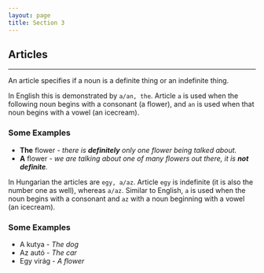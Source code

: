 ```yaml
---
layout: page
title: Section 3
---
```


## Articles
---

An article specifies if a noun is a definite thing or an indefinite thing.

In English this is demonstrated by `a/an, the`. Article `a` is used when the following noun begins with a consonant (a flower),
and `an` is used when that noun begins with a vowel (an icecream).

### Some Examples

* **The** flower - *there is **definitely** only one flower being talked about.*
* **A** flower - *we are talking about one of many flowers out there, it is **not definite**.*

In Hungarian the articles are `egy, a/az`. Article `egy` is indefinite (it is also the number one as well), whereas `a/az`.
Similar to English, `a` is used when the noun begins with a consonant and `az` with a noun beginning with a vowel (an icecream).

### Some Examples

* A kutya - *The dog*
* Az autó - *The car*
* Egy virág - *A flower*




